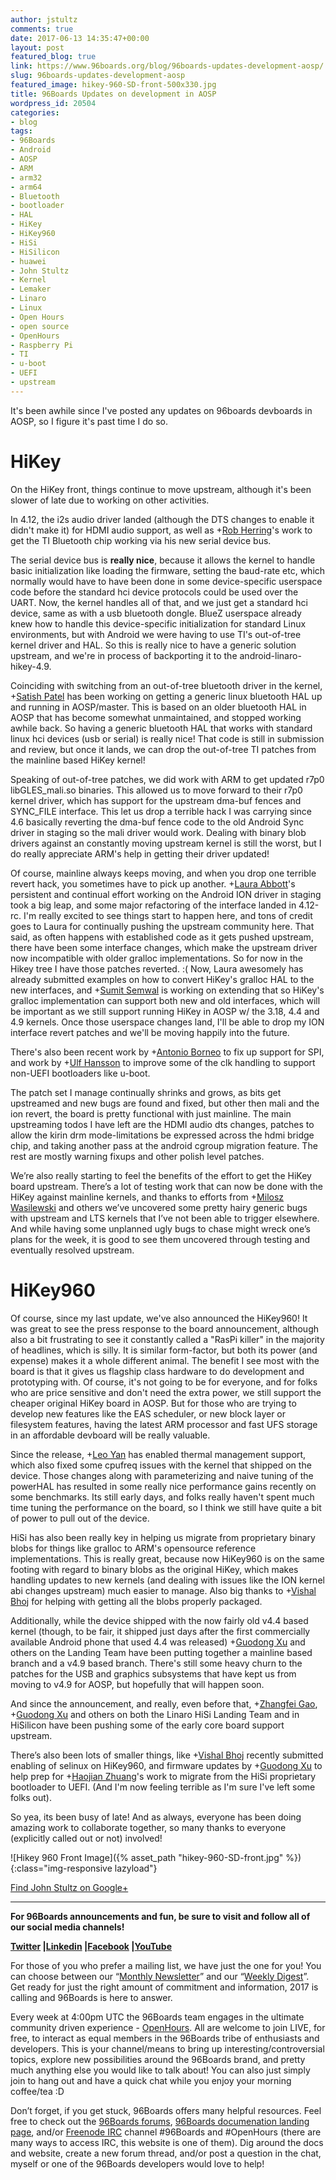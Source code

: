```yaml
---
author: jstultz
comments: true
date: 2017-06-13 14:35:47+00:00
layout: post
featured_blog: true
link: https://www.96boards.org/blog/96boards-updates-development-aosp/
slug: 96boards-updates-development-aosp
featured_image: hikey-960-SD-front-500x330.jpg
title: 96Boards Updates on development in AOSP
wordpress_id: 20504
categories:
- blog
tags:
- 96Boards
- Android
- AOSP
- ARM
- arm32
- arm64
- Bluetooth
- bootloader
- HAL
- HiKey
- HiKey960
- HiSi
- HiSilicon
- huawei
- John Stultz
- Kernel
- Lemaker
- Linaro
- Linux
- Open Hours
- open source
- OpenHours
- Raspberry Pi
- TI
- u-boot
- UEFI
- upstream
---
```


It's been awhile since I've posted any updates on 96boards devboards in AOSP, so I figure it's past time I do so.


# HiKey


On the HiKey front, things continue to move upstream, although it's been slower of late due to working on other activities.

In 4.12, the i2s audio driver landed (although the DTS changes to enable it didn't make it) for HDMI audio support, as well as +[Rob Herring](https://plus.google.com/+RobHerring)'s work to get the TI Bluetooth chip working via his new serial device bus.

The serial device bus is **really nice**, because it allows the kernel to handle basic initialization like loading the firmware, setting the baud-rate etc, which normally would have to have been done in some device-specific userspace code before the standard hci device protocols could be used over the UART. Now, the kernel handles all of that, and we just get a standard hci device, same as with a usb bluetooth dongle. BlueZ userspace already knew how to handle this device-specific initialization for standard Linux environments, but with Android we were having to use TI's out-of-tree kernel driver and HAL. So this is really nice to have a generic solution upstream, and we're in process of backporting it to the android-linaro-hikey-4.9.

Coinciding with switching from an out-of-tree bluetooth driver in the kernel, +[Satish Patel]() has been working on getting a generic linux bluetooth HAL up and running in AOSP/master. This is based on an older bluetooth HAL in AOSP that has become somewhat unmaintained, and stopped working awhile back. So having a generic bluetooth HAL that works with standard linux hci devices (usb or serial) is really nice! That code is still in submission and review, but once it lands, we can drop the out-of-tree TI patches from the mainline based HiKey kernel!

Speaking of out-of-tree patches, we did work with ARM to get updated r7p0 libGLES_mali.so binaries. This allowed us to move forward to their r7p0 kernel driver, which has support for the upstream dma-buf fences and SYNC_FILE interface. This let us drop a terrible hack I was carrying since 4.6 basically reverting the dma-buf fence code to the old Android Sync driver in staging so the mali driver would work. Dealing with binary blob drivers against an constantly moving upstream kernel is still the worst, but I do really appreciate ARM's help in getting their driver updated!

Of course, mainline always keeps moving, and when you drop one terrible revert hack, you sometimes have to pick up another. +[Laura Abbott](https://plus.google.com/101887749522867437937)'s persistent and continual effort working on the Android ION driver in staging took a big leap, and some major refactoring of the interface landed in 4.12-rc. I'm really excited to see things start to happen here, and tons of credit goes to Laura for continually pushing the upstream community here. That said, as often happens with established code as it gets pushed upstream, there have been some interface changes, which make the upstream driver now incompatible with older gralloc implementations. So for now in the Hikey tree I have those patches reverted. :( Now, Laura awesomely has already submitted examples on how to convert HiKey's gralloc HAL to the new interfaces, and +[Sumit Semwal](https://plus.google.com/108099011285534078634) is working on extending that so HiKey's gralloc implementation can support both new and old interfaces, which will be important as we still support running HiKey in AOSP w/ the 3.18, 4.4 and 4.9 kernels. Once those userspace changes land, I'll be able to drop my ION interface revert patches and we'll be moving happily into the future.

There's also been recent work by +[Antonio Borneo](https://plus.google.com/102321751277239457868) to fix up support for SPI, and work by +[Ulf Hansson](https://plus.google.com/104367504478577731561) to improve some of the clk handling to support non-UEFI bootloaders like u-boot.

The patch set I manage continually shrinks and grows, as bits get upstreamed and new bugs are found and fixed, but other then mali and the ion revert, the board is pretty functional with just mainline. The main upstreaming todos I have left are the HDMI audio dts changes, patches to allow the kirin drm mode-limitations be expressed across the hdmi bridge chip, and taking another pass at the android cgroup migration feature. The rest are mostly warning fixups and other polish level patches.

We’re also really starting to feel the benefits of the effort to get the HiKey board upstream. There’s a lot of testing work that can now be done with the HiKey against mainline kernels, and thanks to efforts from +[Milosz Wasilewski](https://plus.google.com/110678333419866011234) and others we’ve uncovered some pretty hairy generic bugs with upstream and LTS kernels that I’ve not been able to trigger elsewhere. And while having some unplanned ugly bugs to chase might wreck one’s plans for the week, it is good to see them uncovered through testing and eventually resolved upstream.


# HiKey960


Of course, since my last update, we've also announced the HiKey960! It was great to see the press response to the board announcement, although also a bit frustrating to see it constantly called a "RasPi killer" in the majority of headlines, which is silly. It is similar form-factor, but both its power (and expense) makes it a whole different animal. The benefit I see most with the board is that it gives us flagship class hardware to do development and prototyping with. Of course, it's not going to be for everyone, and for folks who are price sensitive and don't need the extra power, we still support the cheaper original HiKey board in AOSP. But for those who are trying to develop new features like the EAS scheduler, or new block layer or filesystem features, having the latest ARM processor and fast UFS storage in an affordable devboard will be really valuable.

Since the release, +[Leo Yan](https://plus.google.com/100021893004021368609) has enabled thermal management support, which also fixed some cpufreq issues with the kernel that shipped on the device. Those changes along with parameterizing and naive tuning of the powerHAL has resulted in some really nice performance gains recently on some benchmarks. Its still early days, and folks really haven't spent much time tuning the performance on the board, so I think we still have quite a bit of power to pull out of the device.

HiSi has also been really key in helping us migrate from proprietary binary blobs for things like gralloc to ARM's opensource reference implementations. This is really great, because now HiKey960 is on the same footing with regard to binary blobs as the original HiKey, which makes handling updates to new kernels (and dealing with issues like the ION kernel abi changes upstream) much easier to manage. Also big thanks to +[Vishal Bhoj](https://plus.google.com/102410696093583422185) for helping with getting all the blobs properly packaged.

Additionally, while the device shipped with the now fairly old v4.4 based kernel (though, to be fair, it shipped just days after the first commercially available Android phone that used 4.4 was released) +[Guodong Xu](https://plus.google.com/106923894702543396065) and others on the Landing Team have been putting together a mainline based branch and a v4.9 based branch. There's still some heavy churn to the patches for the USB and graphics subsystems that have kept us from moving to v4.9 for AOSP, but hopefully that will happen soon.

And since the announcement, and really, even before that, +[Zhangfei Gao](https://plus.google.com/107373549659731211419), +[Guodong Xu](https://plus.google.com/106923894702543396065) and others on both the Linaro HiSi Landing Team and in HiSilicon have been pushing some of the early core board support upstream.

There’s also been lots of smaller things, like +[Vishal Bhoj](https://plus.google.com/102410696093583422185) recently submitted enabling of selinux on HiKey960, and firmware updates by +[Guodong Xu](https://plus.google.com/106923894702543396065) to help prep for +[Haojian Zhuang](https://plus.google.com/118333490708258981498)'s work to migrate from the HiSi proprietary bootloader to UEFI. (And I'm now feeling terrible as I'm sure I've left some folks out).

So yea, its been busy of late! And as always, everyone has been doing amazing work to collaborate together, so many thanks to everyone (explicitly called out or not) involved!

![Hikey 960 Front Image]({% asset_path "hikey-960-SD-front.jpg" %}){:class="img-responsive lazyload"}


[Find John Stultz on Google+](https://plus.google.com/111524780435806926688)



* * *



**For 96Boards announcements and fun, be sure to visit and follow all of our social media channels!**

**[Twitter](https://twitter.com/96Boards) &#124;[Linkedin](https://www.linkedin.com/company/6637095?trk=tyah&trkInfo=clickedVertical%3Ashowcase%2CclickedEntityId%3A6637095%2Cidx%3A1-1-1%2CtarId%3A1483603913878%2Ctas%3A96boards) &#124;[Facebook](https://www.facebook.com/96Boards/) &#124;[YouTube](https://www.youtube.com/c/96boards)**

For those of you who prefer a mailing list, we have just the one for you! You can choose between our “[Monthly Newsletter](/newsletter/)” and our “[Weekly Digest](/newsletter/digest/)”. Get ready for just the right amount of commitment and information, 2017 is calling and 96Boards is here to answer.

Every week at 4:00pm UTC the 96Boards team engages in the ultimate community driven experience - [OpenHours](/openhours/). All are welcome to join LIVE, for free, to interact as equal members in the 96Boards tribe of enthusiasts and developers. This is your channel/means to bring up interesting/controversial topics, explore new possibilities around the 96Boards brand, and pretty much anything else you would like to talk about! You can also just simply join to hang out and have a quick chat while you enjoy your morning coffee/tea :D

Don’t forget, if you get stuck, 96Boards offers many helpful resources. Feel free to check out the [96Boards forums](https://discuss.96boards.org/), [96Boards documenation landing page](https://github.com/96boards/documentation/), and/or [Freenode IRC](http://webchat.freenode.net/?channels=%2396boards) channel #96Boards and #OpenHours (there are many ways to access IRC, this website is one of them). Dig around the docs and website, create a new forum thread, and/or post a question in the chat, myself or one of the 96Boards developers would love to help!
